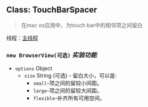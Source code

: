 ## Class: TouchBarSpacer

> 在mac os应用中，为touch bar中的相邻项之间留白

线程：[主线程](../tutorial/quick-start.md#main-process)

### `new BrowserView(可选)` *实验功能*

* `options` Object 
  * `size` String (可选) - 留白大小，可以是: 
    * ` small `-项之间的留较小间距。
    * ` large `-项之间的留较大间距。
    * ` flexible `-补齐所有可用空间。